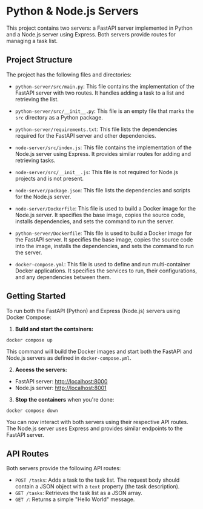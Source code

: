 
# Python & Node.js Servers

This project contains two servers: a FastAPI server implemented in Python and a Node.js server using Express. Both servers provide routes for managing a task list.

## Project Structure

The project has the following files and directories:

- `python-server/src/main.py`: This file contains the implementation of the FastAPI server with two routes. It handles adding a task to a list and retrieving the list.

- `python-server/src/__init__.py`: This file is an empty file that marks the `src` directory as a Python package.

- `python-server/requirements.txt`: This file lists the dependencies required for the FastAPI server and other dependencies.
- `node-server/src/index.js`: This file contains the implementation of the Node.js server using Express. It provides similar routes for adding and retrieving tasks.

- `node-server/src/__init__.js`: This file is not required for Node.js projects and is not present.

- `node-server/package.json`: This file lists the dependencies and scripts for the Node.js server.

- `node-server/Dockerfile`: This file is used to build a Docker image for the Node.js server. It specifies the base image, copies the source code, installs dependencies, and sets the command to run the server.
- `python-server/Dockerfile`: This file is used to build a Docker image for the FastAPI server. It specifies the base image, copies the source code into the image, installs the dependencies, and sets the command to run the server.

- `docker-compose.yml`: This file is used to define and run multi-container Docker applications. It specifies the services to run, their configurations, and any dependencies between them.


## Getting Started

To run both the FastAPI (Python) and Express (Node.js) servers using Docker Compose:

1. **Build and start the containers:**

  ```shell
  docker compose up
  ```

  This command will build the Docker images and start both the FastAPI and Node.js servers as defined in `docker-compose.yml`.

2. **Access the servers:**

  - FastAPI server: [http://localhost:8000](http://localhost:8000)
  - Node.js server: [http://localhost:8001](http://localhost:8001)

3. **Stop the containers** when you're done:

  ```shell
  docker compose down
  ```

You can now interact with both servers using their respective API routes. The Node.js server uses Express and provides similar endpoints to the FastAPI server.


## API Routes

Both servers provide the following API routes:

- `POST /tasks`: Adds a task to the task list. The request body should contain a JSON object with a `text` property (the task description).
- `GET /tasks`: Retrieves the task list as a JSON array.
- `GET /`: Returns a simple "Hello World" message.
